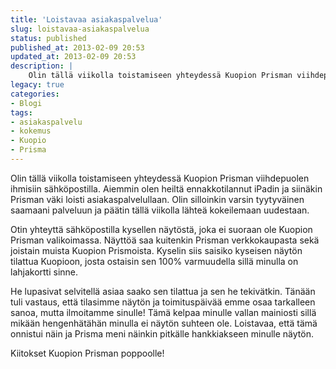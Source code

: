 ```yaml
---
title: 'Loistavaa asiakaspalvelua'
slug: loistavaa-asiakaspalvelua
status: published
published_at: 2013-02-09 20:53
updated_at: 2013-02-09 20:53
description: |
    Olin tällä viikolla toistamiseen yhteydessä Kuopion Prisman viihdepuolen ihmisiin sähköpostilla. Aiemmin olen heiltä ennakkotilannut iPadin ja siinäkin Prisman väki loisti asiakaspalvelullaan. Olin silloinkin varsin tyytyväinen saamaani palveluun ja päätin tällä viikolla lähteä kokeilemaan uudestaan. Otin yhteyttä sähköpostilla kysellen näytöstä, joka ei suoraan ole Kuopion Prisman valikoimassa. Näyttöä saa kuitenkin Prisman verkkokaupasta sekä joistain muista Kuopion… Jatka lukemista Loistavaa asiakaspalvelua
legacy: true
categories:
- Blogi
tags:
- asiakaspalvelu
- kokemus
- Kuopio
- Prisma
---
```


<p>Olin tällä viikolla toistamiseen yhteydessä Kuopion Prisman viihdepuolen ihmisiin sähköpostilla. Aiemmin olen heiltä ennakkotilannut iPadin ja siinäkin Prisman väki loisti asiakaspalvelullaan. Olin silloinkin varsin tyytyväinen saamaani palveluun ja päätin tällä viikolla lähteä kokeilemaan uudestaan.</p>
<p>Otin yhteyttä sähköpostilla kysellen näytöstä, joka ei suoraan ole Kuopion Prisman valikoimassa. Näyttöä saa kuitenkin Prisman verkkokaupasta sekä joistain muista Kuopion Prismoista. Kyselin siis saisiko kyseisen näytön tilattua Kuopioon, josta ostaisin sen 100% varmuudella sillä minulla on lahjakortti sinne.</p>
<p>He lupasivat selvitellä asiaa saako sen tilattua ja sen he tekivätkin. Tänään tuli vastaus, että tilasimme näytön ja toimituspäivää emme osaa tarkalleen sanoa, mutta ilmoitamme sinulle! Tämä kelpaa minulle vallan mainiosti sillä mikään hengenhätähän minulla ei näytön suhteen ole. Loistavaa, että tämä onnistui näin ja Prisma meni näinkin pitkälle hankkiakseen minulle näytön.</p>
<p>Kiitokset Kuopion Prisman poppoolle!</p>